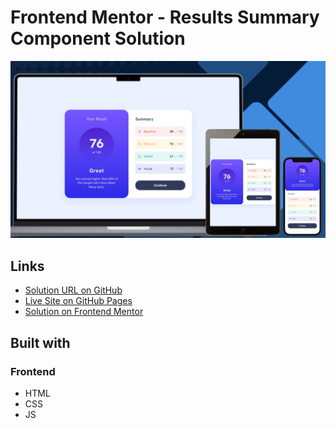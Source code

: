 # Frontend Mentor - Results Summary Component Solution

![Design preview for the Results summary component challenge](./design/preview.png)

## Links

- [Solution URL on GitHub](https://github.com/TetianaAleks/fm-solutions-hub/tree/main/09-results-summary-component)
- [Live Site on GitHub Pages](https://tetianaaleks.github.io/fm-solutions-hub/09-results-summary-component/)
- [Solution on Frontend Mentor](https://www.frontendmentor.io/solutions/results-summary-component-mLArmaFhfO) 

## Built with

### Frontend

- HTML
- CSS
- JS